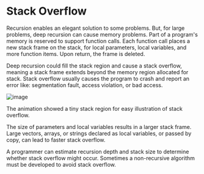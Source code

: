 # Stack Overflow

Recursion enables an elegant solution to some problems. But, for large problems, deep recursion can cause memory problems. Part of a program's memory is reserved to support function calls. Each function call places a new stack frame on the stack, for local parameters, local variables, and more function items. Upon return, the frame is deleted.

Deep recursion could fill the stack region and cause a stack overflow, meaning a stack frame extends beyond the memory region allocated for stack. Stack overflow usually causes the program to crash and report an error like: segmentation fault, access violation, or bad access.

![image](https://github.com/ahenrie/CPP/assets/103060170/2a615c2c-45ff-422c-8e21-e84bfdfdb11d)

The animation showed a tiny stack region for easy illustration of stack overflow.

The size of parameters and local variables results in a larger stack frame. Large vectors, arrays, or strings declared as local variables, or passed by copy, can lead to faster stack overflow.

A programmer can estimate recursion depth and stack size to determine whether stack overflow might occur. Sometimes a non-recursive algorithm must be developed to avoid stack overflow.
